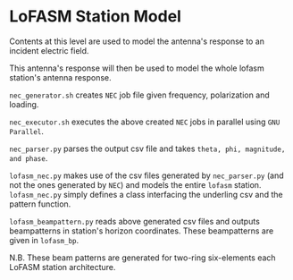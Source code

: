 # LoFASM Station Model

Contents at this level are used to model the antenna's response to an incident electric field.

This antenna's response will then be used to model the whole lofasm station's antenna response.

`nec_generator.sh` creates `NEC` job file given frequency, polarization and loading.

`nec_executor.sh` executes the above created `NEC` jobs in parallel using `GNU Parallel`.

`nec_parser.py` parses the output csv file and takes `theta, phi, magnitude, and phase`.

`lofasm_nec.py` makes use of the csv files generated by `nec_parser.py` (and not the ones generated by `NEC`) and models the entire `lofasm` station. 
`lofasm_nec.py` simply defines a class interfacing the underling csv and the pattern function.

`lofasm_beampattern.py` reads above generated csv files and outputs beampatterns in station's horizon coordinates.
These beampatterns are given in `lofasm_bp`.

N.B. These beam patterns are generated for two-ring six-elements each LoFASM station architecture.

